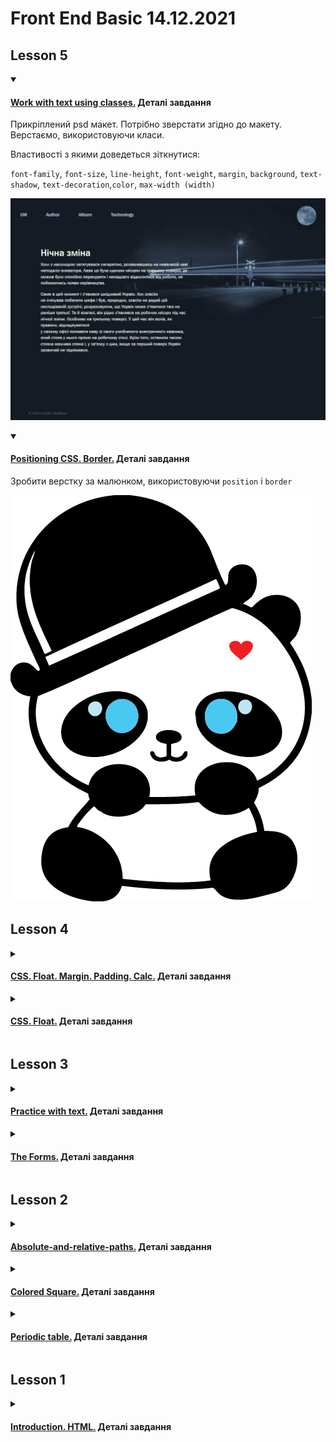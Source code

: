 # Front End Basic 14.12.2021

## Lesson 5

<details open>
<summary>

#### [Work with text using classes.](https://julialuccio.github.io/Zhukovska-Front-End-Basic-14.12.2021/lesson5/work-with-text/) Деталі завдання

</summary>

Прикріплений psd макет. Потрібно зверстати згідно до макету. Верстаємо, використовуючи класи.  

Властивості з якими доведеться зіткнутися:

`font-family`, `font-size`, `line-height`, `font-weight`, `margin`, `background`, `text-shadow`, `text-decoration`,`color`, `max-width (width)`

![picture](lesson5/work-with-text/assets/img/template.jpg)

</details>

<details open>
<summary>

#### [Positioning CSS. Border.](https://julialuccio.github.io/Zhukovska-Front-End-Basic-14.12.2021/lesson5/position-and-border/) Деталі завдання

</summary>

Зробити верстку за малюнком, використовуючи `position` і `border`

![panda](lesson5/position-and-border/assets/img/panda.png)

</details>

## Lesson 4

<details>
<summary>

#### [CSS. Float. Margin. Padding. Calc.](https://julialuccio.github.io/Zhukovska-Front-End-Basic-14.12.2021/lesson4/float/) Деталі завдання

</summary>

Зверстати за малюнком, використовуючи `margin`, `padding`, `float` та `calc`.

![squares](lesson4/float/floats.jpg)

</details>

<details>
<summary>

#### [CSS. Float.](https://julialuccio.github.io/Zhukovska-Front-End-Basic-14.12.2021/lesson4/pig/) Деталі завдання

</summary>

Зверстати за малюнком, використовуючи `margin`, `padding` та `float`.

![pig](lesson4/pig/pig.png)

</details>

## Lesson 3

<details>
<summary>

#### [Practice with text.](https://julialuccio.github.io/Zhukovska-Front-End-Basic-14.12.2021/lesson3/work_with_text/) Деталі завдання

</summary>

Використовуючи заголовки `h1-h6`, `span`, `a` (посилання) і абзаци `p`, розмітити текст, що додається.

Створити зовнішній вигляд тексту за допомогою стилів.

</details>

<details>
<summary>

#### [The Forms.](https://julialuccio.github.io/Zhukovska-Front-End-Basic-14.12.2021/lesson3/forms/) Деталі завдання

</summary>

Уявімо, що ви працюєте над сайтом з продажу та пошуку автомобілів. Користувач може зайти на ваш сайт, зареєструватися та почати шукати собі машину. Для того, щоб такий сайт реалізувати, потрібно зробити щонайменше три форми: `Реєстрацію, Авторизацію, Пошук`.

> Реєстрація: Email, Пароль, Підтвердження пароля

> Авторизація (Вхід на сайт): Email, Пароль, Запам'ятати пароль

> Пошук:
* Тип кузова
* Марка авто
* Країна виробник
* Ціна (від і до)
* Рік випуску (від і до)
* Стан (Бита, У кредиті, Не розмитнена і т.д. Одночасно може бути кілька пунктів обрано)
* Тип палива
* Тип коробки
* Колір
* Комфорт (Люк, Шкіряний салон тощо)

Доповнювати все це ви можете на свій розсуд, а також підглядаючи на аналогічних сайтах. Можете проявити свою фантазію, адже по суті кожне таке поле можна реалізувати абсолютно по-різному.

</details>

## Lesson 2

<details>
<summary>

#### [Absolute-and-relative-paths.](https://julialuccio.github.io/Zhukovska-Front-End-Basic-14.12.2021/lesson2/absolute-and-relative-paths) Деталі завдання

</summary>

Ви маєте створити сайт.

* Структура тек. У вас має бути 2 теки:

`pages` - тут лежатимуть ваші сторінки та `images` - тут лежатимуть ваші зображення

* У вас має бути щонайменше 4 сторінки. На кожній сторінці має бути меню. В якому будуть посилання. Ці посилання повинні пов'язувати усі сторінки між собою. Натиснувши на перше посилання в цьому меню, ви потрапите на першу сторінку. Натиснувши на другу – на другу сторінку. І т.д.

* Зміст. На цих сторінках ви можете розмістити будь-яку інформацію. Важливо, щоб на цих сторінках були обов'язково зображення (які ви покладете в папку images). Також важливо використовувати ті теги з якими ми познайомилися.

Можна робити лаконічно. Якщо складно вигадати про що буде ваш сайт, зробіть його про котиків. А три різні сторінки будуть з описом трьох різних порід котиків). Дотримуйтесь форматування.

</details>

<details>
<summary>

#### [Colored Square.](https://julialuccio.github.io/Zhukovska-Front-End-Basic-14.12.2021/lesson2/colored-square) Деталі завдання

</summary>

Потрібно повторити малюнок за допомогою таблиці.

![Colored Square](lesson2/colored-square/color-sq.jpg)

</details>

<details>
<summary>

#### [Periodic table.](https://julialuccio.github.io/Zhukovska-Front-End-Basic-14.12.2021/lesson2/mendeleev-table/) Деталі завдання

</summary>

Потрібно повторити малюнок за допомогою таблиці. Щось можна трохи спростити, але намагатись зробити максимально схоже.

![Mendeleev table](lesson2/mendeleev-table/periodic-table.gif)

Порожніх рядків `tr` у таблиці залишатися не повинно)

Не намагайтеся повторити пропорції ідеально. Важливо зробити таку ж кількість комірок, з таким самим поділом. Але якщо у вас достатньо часу, то можете його витратити, щоб довести до досконалості це)

</details>

## Lesson 1

<details>
<summary>

#### [Introduction. HTML.](https://julialuccio.github.io/Zhukovska-Front-End-Basic-14.12.2021/lesson1/) Деталі завдання

</summary>

Потрібно зробити сторінку про себе (про свою улюблену команду, виконавця тощо).
На цій сторінці має бути фотографія, коротка інформація на кшталт тієї, яка зазвичай вказується в резюме (автобіографії).

Додати посилання на інші сайти (наприклад на ваші соц. мережі) і зробити так, щоб ці посилання відкривалися в новому вікні.

Використовувати необхідно теги, які використовували на занятті).

</details>
